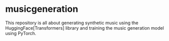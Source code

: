 # musicgeneration
This repository is all about generating synthetic music using the HuggingFace[Transformers] library and training the music generation model using PyTorch. 
